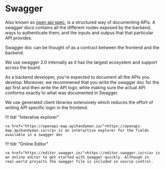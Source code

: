 # Swagger

Also known as <a href="https://swagger.io/specification/">open api spec</a>, is a structured way of documenting APIs.
A swagger docs contains all the different routes exposed by the backend, ways to authenticate them, and the inputs and outpus that that particular API provides.

Swagger doc can be thought of as a contract between the frontend and the backend.

We use swagger 2.0 internally as it has the largest ecosystem and support across the board.

As a backend developer, you're expected to document all the APIs you develop. Moreover, we recommened that you write the swagger doc for the api first and then write the API logic while making sure the actual API conforms exactly to what was documented in Swagger.

We use generated client libraries extensively which reduces the effort of writing API specific login in the frontend.

!!! tldr "Interative explorer"

    <a href="https://openapi-map.apihandyman.io/">https://openapi-map.apihandyman.io/</a> is an interactive explorer for the fields available in a swagger doc

!!! tldr "Online Editor"

    <a href="https://editor.swagger.io/">https://editor.swagger.io/</a> is an online editor to get started with swagger quickly. Although in real-world projects the swagger file is included in source control.